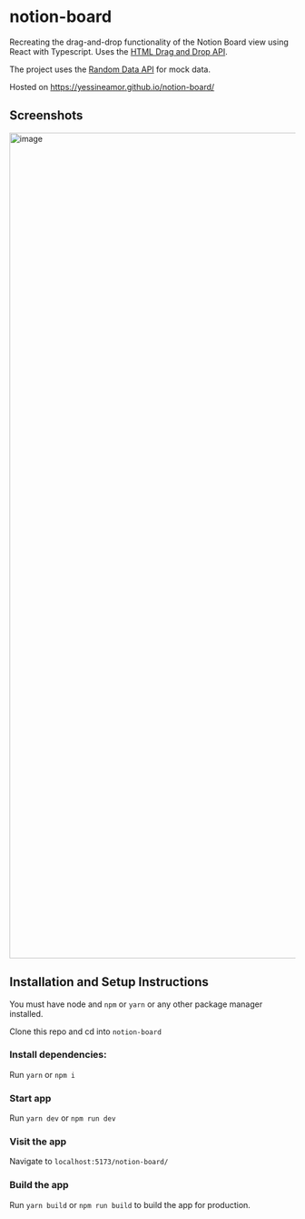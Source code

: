 # notion-board

Recreating the drag-and-drop functionality of the Notion Board view using React with Typescript. Uses the [HTML Drag and Drop API](https://developer.mozilla.org/en-US/docs/Web/API/HTML_Drag_and_Drop_API).

The project uses the [Random Data API](https://random-data-api.com/) for mock data.

Hosted on https://yessineamor.github.io/notion-board/

## Screenshots

<img width="1451" alt="image" src="https://user-images.githubusercontent.com/21021068/219964647-7a450f17-74db-4838-b2f2-061431c077d1.png">

## Installation and Setup Instructions

You must have node and `npm` or `yarn` or any other package manager installed.

Clone this repo and cd into `notion-board`

### Install dependencies:

Run `yarn` or `npm i`

### Start app

Run `yarn dev` or `npm run dev`

### Visit the app

Navigate to `localhost:5173/notion-board/`

### Build the app

Run `yarn build` or `npm run build` to build the app for production.
